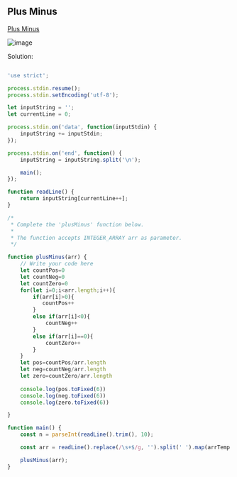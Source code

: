 ## Plus Minus
[ Plus Minus ](https://www.hackerrank.com/challenges/plus-minus/problem)

![image](https://user-images.githubusercontent.com/72649014/163718594-d5758a0a-5adc-4df1-b0af-e399e66ffa4e.png)



Solution:
```js

'use strict';

process.stdin.resume();
process.stdin.setEncoding('utf-8');

let inputString = '';
let currentLine = 0;

process.stdin.on('data', function(inputStdin) {
    inputString += inputStdin;
});

process.stdin.on('end', function() {
    inputString = inputString.split('\n');

    main();
});

function readLine() {
    return inputString[currentLine++];
}

/*
 * Complete the 'plusMinus' function below.
 *
 * The function accepts INTEGER_ARRAY arr as parameter.
 */

function plusMinus(arr) {
    // Write your code here
    let countPos=0
    let countNeg=0
    let countZero=0
    for(let i=0;i<arr.length;i++){
        if(arr[i]>0){
           countPos++ 
        }
        else if(arr[i]<0){
            countNeg++
        }
        else if(arr[i]==0){
            countZero++
        }
    }
    let pos=countPos/arr.length
    let neg=countNeg/arr.length
    let zero=countZero/arr.length
    
    console.log(pos.toFixed(6))
    console.log(neg.toFixed(6))
    console.log(zero.toFixed(6))

}

function main() {
    const n = parseInt(readLine().trim(), 10);

    const arr = readLine().replace(/\s+$/g, '').split(' ').map(arrTemp => parseInt(arrTemp, 10));

    plusMinus(arr);
}


```
